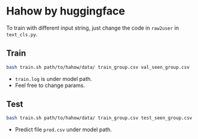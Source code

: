 # Hahow by huggingface
To train with different input string, just change the code in `raw2user` in `text_cls.py`.

## Train
```bash
bash train.sh path/to/hahow/data/ train_group.csv val_seen_group.csv
```
- `train.log` is under model path.
- Feel free to change params.

## Test
```bash
bash train.sh path/to/hahow/data/ train_group.csv test_seen_group.csv
```
- Predict file `pred.csv` under model path.
